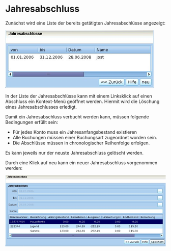 # Jahresabschluss

Zunächst wird eine Liste der bereits getätigten Jahresabschlüsse angezeigt:

![](../../assets/jahresabschluesse.jpg)

In der Liste der Jahresabschlüsse kann mit einem Linksklick auf einen Abschluss ein Kontext-Menü geöffnet werden. Hiermit wird die Löschung eines Jahresabschlusses erledigt.

Damit ein Jahresabschluss verbucht werden kann, müssen folgende Bedingungen erfüllt sein:

* Für jedes Konto muss ein Jahresanfangsbestand existieren
* Alle Buchungen müssen einer Buchungsart zugeordnet worden sein.
* Die Abschlüsse müssen in chronologischer Reihenfolge erfolgen.

Es kann jeweils nur der neuste Jahresabschluss gelöscht werden.

Durch eine Klick auf neu kann ein neuer Jahresabschluss vorgenommen werden:

![](../../assets/jahresabschluss.jpg)

